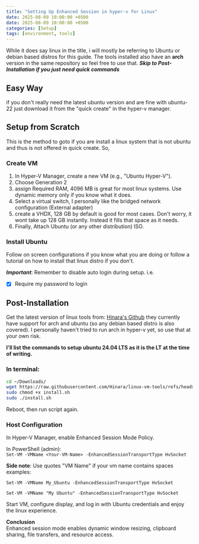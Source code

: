 ```yaml
---
title: "Setting Up Enhanced Session in hyper-v for Linux"
date: 2025-08-09 10:00:00 +0500
date: 2025-08-09 10:00:00 +0500
categories: [Setup]
tags: [environment, tools]
---
```


While it does say linux in the title, i will mostly be referring to Ubuntu or debian based distros for this guide. The tools installed also have an **arch** version in the same repository so feel free to use that. 
***Skip to Post-Installation if you just need quick commands***

## Easy Way
if you don't really need the latest ubuntu version and are fine with ubuntu-22 just download it from the "quick create" in the hyper-v manager.

## Setup from Scratch
This is the method to goto if you are install a linux system that is not ubuntu and thus is not offered in quick create. So,

### **Create VM**  

1. In Hyper-V Manager, create a new VM (e.g., "Ubuntu Hyper-V"). 
2. Choose Generation 2
3. assign Required RAM, 4096 MB is great for most linux systems. Use dynamic memory only if you know what it does.
4. Select a virtual switch, I personally like the bridged network configuration (External adapter)
5. create a VHDX, 128 GB by default is good for most cases. Don't worry, it wont take up 128 GB instantly. Instead it fills that space as it needs.
6. Finally, Attach Ubuntu (or any other distribution) ISO.

### **Install Ubuntu**  
Follow on screen configurations if you know what you are doing or follow a tutorial on how to install that linux distro if you don't. 

***Important***: Remember to disable auto login during setup. i.e.  
- [X] Require my password to login  

## **Post-Installation**  

Get the latest version of linux tools from: [Hinara's Github](https://github.com/Hinara/linux-vm-tools/tree/master) they currently have support for arch and ubuntu (so any debian based distro is also covered). I personally haven't tried to run arch in hyper-v yet, so use that at your own risk.

**I'll list the commands to setup ubuntu 24.04 LTS as it is the LT at the time of writing.**

### In terminal:
```bash  
cd ~/Downloads/  
wget https://raw.githubusercontent.com/Hinara/linux-vm-tools/refs/heads/master/ubuntu/24.04/install.sh  
sudo chmod +x install.sh  
sudo ./install.sh  
```
Reboot, then run script again.

### **Host Configuration**  
In Hyper-V Manager, enable Enhanced Session Mode Policy. 

In PowerShell (admin):  
`Set-VM -VMName <Your-VM-Name> -EnhancedSessionTransportType HvSocket` 


**Side note**: Use quotes "VM Name" if your vm name contains spaces 
examples:


`Set-VM -VMName My_Ubuntu -EnhancedSessionTransportType HvSocket` 


`Set-VM -VMName "My Ubuntu" -EnhancedSessionTransportType HvSocket` 

Start VM, configure display, and log in with Ubuntu credentials and enjoy the linux experience.

**Conclusion**  
Enhanced session mode enables dynamic window resizing, clipboard sharing, file transfers, and resource access.
